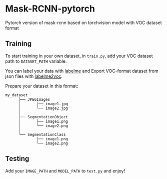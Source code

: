 # Mask-RCNN-pytorch
Pytorch version of mask-rcnn based on torchvision model with VOC dataset format

## Training
To start training in your own dataset, in ```train.py```, add your VOC dataset path to ```DATASET_PATH``` variable.

You can label your data with [labelme](https://github.com/wkentaro/labelme) and Export VOC-format dataset from json files with [labelme2voc](https://github.com/wkentaro/labelme/tree/master/examples/instance_segmentation).

Prepare your dataset in this format:
```
my_dataset
      ├── JPEGImages
      │       ├── image1.jpg
      │       └── image2.jpg
      │
      ├── SegmentationObject
      │       ├── image1.png
      │       └── image2.png
      │
      └── SegmentationClass
              ├── image1.png
              └── image2.png
```

## Testing
Add your ```IMAGE_PATH``` and ```MODEL_PATH``` to ```test.py```  and enjoy!
